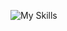 ![My Skills](https://skillicons.dev/icons?i=py,github,django,flask,javascript,html,css,mysql,tensorflow,mongodb,pytorch,tableau,hashnode)



